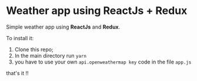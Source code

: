 # Weather app using ReactJs + Redux
Simple weather app using **ReactJs** and **Redux**.

To install it:
1) Clone this repo;
2) In the main directory run ``yarn``
3) you have to use your own ``api.openweathermap key`` code in the file ``app.js``

that's it !!
